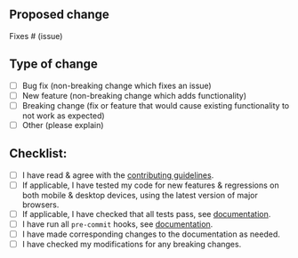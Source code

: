 ## Proposed change

<!--
Please include a summary of the change and which issue is fixed (if any) and any relevant motivation / context. List any dependencies that are required for this change. If appropriate, please include an explanation of how your poposed change can be tested. Screenshots and / or videos can also be helpful if appropriate. 
-->

Fixes # (issue)

<!--
Please also tag the relevant team to help with review. You can tag any of the following:
@paperless-ngx/backend (Python / django, database, etc.)
@paperless-ngx/frontend (JavaScript/Typescript, HTML, CSS, etc.)
@paperless-ngx/ci-cd (GitHub Actions, deployment)
@paperless-ngx/test (General testing for larger PRs)
-->

## Type of change

<!--
What type of change does your PR introduce to Paperless-ngx?
NOTE: Please check only one box!
-->

- [ ] Bug fix (non-breaking change which fixes an issue)
- [ ] New feature (non-breaking change which adds functionality)
- [ ] Breaking change (fix or feature that would cause existing functionality to not work as expected)
- [ ] Other (please explain)

## Checklist:

- [ ] I have read & agree with the [contributing guidelines](https://github.com/paperless-ngx/paperless-ngx/blob/main/CONTRIBUTING.md).
- [ ] If applicable, I have tested my code for new features & regressions on both mobile & desktop devices, using the latest version of major browsers.
- [ ] If applicable, I have checked that all tests pass, see [documentation](https://paperless-ngx.readthedocs.io/en/latest/extending.html#back-end-development).
- [ ] I have run all `pre-commit` hooks, see [documentation](https://paperless-ngx.readthedocs.io/en/latest/contributing.html#pre-commit-hooks).
- [ ] I have made corresponding changes to the documentation as needed.
- [ ] I have checked my modifications for any breaking changes.
